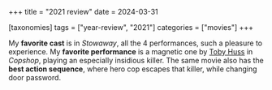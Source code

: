+++
title = "2021 review"
date = 2024-03-31

[taxonomies]
tags = ["year-review", "2021"]
categories = ["movies"]
+++

My __favorite cast__ is in _Stowaway_,
all the 4 performances,
such a pleasure to experience.
My __favorite performance__ is a magnetic one by [Toby Huss] in _Copshop_,
playing an especially insidious killer.
The same movie also has the __best action sequence__,
where hero cop escapes that killer, while changing door password.

[Toby Huss]: https://en.wikipedia.org/wiki/Toby_Huss

